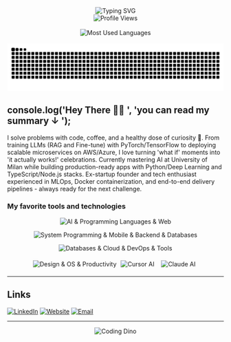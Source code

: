 <div align="center">
  <img src="https://readme-typing-svg.herokuapp.com?font=Fira+Code&size=32&duration=2800&pause=2000&color=ffffff&center=true&vCenter=true&width=940&lines=Hello%2C+I'm+Fethi+Omur+%F0%9F%91%8B;AI+Engineer+%26+Tech+Enthusiast;Building+Production-Ready+AI+Systems;Fine-tuning+LLMs+%26+Deep+Learning" alt="Typing SVG" />
</div>

<div align="center">
  <img src="https://komarev.com/ghpvc/?username=FethiOmur&color=0d1117&labelColor=ffffff&style=for-the-badge&label=Profile+Views" alt="Profile Views" height="50" />
</div>

<br/>

<div align="center">
  <img height="220em" src="https://github-readme-stats-sigma-five.vercel.app/api/top-langs/?username=FethiOmur&layout=compact&langs_count=8&theme=dark&hide_border=true&title_color=ffffff&text_color=ffffff&bg_color=0D1117&card_width=500" alt="Most Used Languages" />
</div>

<br/>

<div align="center">
  <img src="https://raw.githubusercontent.com/FethiOmur/FethiOmur/output/snake.svg" alt="Snake animation" />
</div>

## console.log('Hey There 👋🏼 ', 'you can read my summary ↓	');

I solve problems with code, coffee, and a healthy dose of curiosity 🚀. From training LLMs (RAG and Fine-tune) with PyTorch/TensorFlow to deploying scalable microservices on AWS/Azure, I love turning 'what if' moments into 'it actually works!' celebrations. Currently mastering AI at University of Milan while building production-ready apps with Python/Deep Learning and TypeScript/Node.js stacks. Ex-startup founder and tech enthusiast experienced in MLOps, Docker containerization, and end-to-end delivery pipelines - always ready for the next challenge.

### My favorite tools and technologies

<div align="center">
  <p>
    <img src="https://skillicons.dev/icons?i=python,pytorch,tensorflow,nodejs,ts,js,html,css,react,nextjs,nestjs&perline=11" height="48" alt="AI & Programming Languages & Web" />
  </p>
  <p>
    <img src="https://skillicons.dev/icons?i=cpp,cs,dotnet,flutter,dart,unity,express,prisma,postgres,supabase,mongodb&perline=11" height="48" alt="System Programming & Mobile & Backend & Databases" />
  </p>
  <p>
    <img src="https://skillicons.dev/icons?i=mysql,redis,aws,azure,gcp,docker,tailwind,git,github,postman,vscode&perline=11" height="48" alt="Databases & Cloud & DevOps & Tools" />
  </p>
  <p>
    <img src="https://skillicons.dev/icons?i=figma,linux,notion&perline=11" height="48" alt="Design & OS & Productivity" />
    <img alt="Cursor AI" height="48" style="margin:6px" src="https://img.icons8.com/color/48/cursor-ai.png" />
    <img alt="Claude AI" height="48" style="margin:6px" src="https://cdn.simpleicons.org/anthropic/ffffff" />
  </p>
</div>

---

## Links
[![LinkedIn](https://img.shields.io/badge/LinkedIn-0077B5?style=for-the-badge&logo=linkedin&logoColor=white)](https://linkedin.com/in/fethiomur)
[![Website](https://img.shields.io/badge/Website-000000?style=for-the-badge&logo=About.me&logoColor=white)](https://fethiomur.github.io/portfolio/)
[![Email](https://img.shields.io/badge/Email-D14836?style=for-the-badge&logo=gmail&logoColor=white)](mailto:in/fethiomur)

---

<div align="center">
  <img src="https://raw.githubusercontent.com/saadeghi/saadeghi/master/dino.gif" alt="Coding Dino" />
</div>